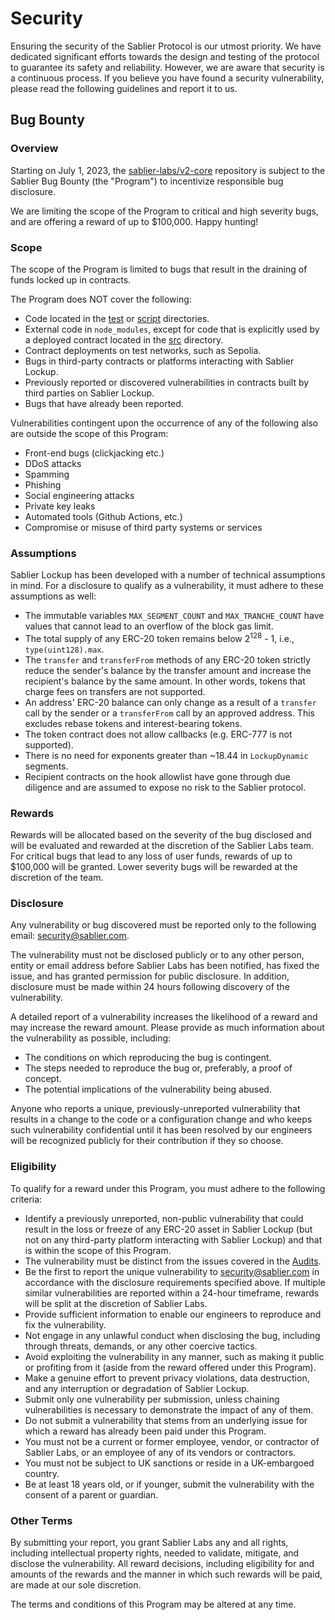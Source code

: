 # Security

Ensuring the security of the Sablier Protocol is our utmost priority. We have dedicated significant efforts towards the
design and testing of the protocol to guarantee its safety and reliability. However, we are aware that security is a
continuous process. If you believe you have found a security vulnerability, please read the following guidelines and
report it to us.

## Bug Bounty

### Overview

Starting on July 1, 2023, the [sablier-labs/v2-core](https://github.com/sablier-labs/v2-core) repository is subject to
the Sablier Bug Bounty (the "Program") to incentivize responsible bug disclosure.

We are limiting the scope of the Program to critical and high severity bugs, and are offering a reward of up to
$100,000. Happy hunting!

### Scope

The scope of the Program is limited to bugs that result in the draining of funds locked up in contracts.

The Program does NOT cover the following:

- Code located in the [test](./test) or [script](./script) directories.
- External code in `node_modules`, except for code that is explicitly used by a deployed contract located in the
  [src](./src) directory.
- Contract deployments on test networks, such as Sepolia.
- Bugs in third-party contracts or platforms interacting with Sablier Lockup.
- Previously reported or discovered vulnerabilities in contracts built by third parties on Sablier Lockup.
- Bugs that have already been reported.

Vulnerabilities contingent upon the occurrence of any of the following also are outside the scope of this Program:

- Front-end bugs (clickjacking etc.)
- DDoS attacks
- Spamming
- Phishing
- Social engineering attacks
- Private key leaks
- Automated tools (Github Actions, etc.)
- Compromise or misuse of third party systems or services

### Assumptions

Sablier Lockup has been developed with a number of technical assumptions in mind. For a disclosure to qualify as a
vulnerability, it must adhere to these assumptions as well:

- The immutable variables `MAX_SEGMENT_COUNT` and `MAX_TRANCHE_COUNT` have values that cannot lead to an overflow of the
  block gas limit.
- The total supply of any ERC-20 token remains below 2<sup>128</sup> - 1, i.e., `type(uint128).max`.
- The `transfer` and `transferFrom` methods of any ERC-20 token strictly reduce the sender's balance by the transfer
  amount and increase the recipient's balance by the same amount. In other words, tokens that charge fees on transfers
  are not supported.
- An address' ERC-20 balance can only change as a result of a `transfer` call by the sender or a `transferFrom` call by
  an approved address. This excludes rebase tokens and interest-bearing tokens.
- The token contract does not allow callbacks (e.g. ERC-777 is not supported).
- There is no need for exponents greater than ~18.44 in `LockupDynamic` segments.
- Recipient contracts on the hook allowlist have gone through due diligence and are assumed to expose no risk to the
  Sablier protocol.

### Rewards

Rewards will be allocated based on the severity of the bug disclosed and will be evaluated and rewarded at the
discretion of the Sablier Labs team. For critical bugs that lead to any loss of user funds, rewards of up to $100,000
will be granted. Lower severity bugs will be rewarded at the discretion of the team.

### Disclosure

Any vulnerability or bug discovered must be reported only to the following email:
[security@sablier.com](mailto:security@sablier.com).

The vulnerability must not be disclosed publicly or to any other person, entity or email address before Sablier Labs has
been notified, has fixed the issue, and has granted permission for public disclosure. In addition, disclosure must be
made within 24 hours following discovery of the vulnerability.

A detailed report of a vulnerability increases the likelihood of a reward and may increase the reward amount. Please
provide as much information about the vulnerability as possible, including:

- The conditions on which reproducing the bug is contingent.
- The steps needed to reproduce the bug or, preferably, a proof of concept.
- The potential implications of the vulnerability being abused.

Anyone who reports a unique, previously-unreported vulnerability that results in a change to the code or a configuration
change and who keeps such vulnerability confidential until it has been resolved by our engineers will be recognized
publicly for their contribution if they so choose.

### Eligibility

To qualify for a reward under this Program, you must adhere to the following criteria:

- Identify a previously unreported, non-public vulnerability that could result in the loss or freeze of any ERC-20 asset
  in Sablier Lockup (but not on any third-party platform interacting with Sablier Lockup) and that is within the scope
  of this Program.
- The vulnerability must be distinct from the issues covered in the [Audits](https://github.com/sablier-labs/audits).
- Be the first to report the unique vulnerability to [security@sablier.com](mailto:security@sablier.com) in accordance
  with the disclosure requirements specified above. If multiple similar vulnerabilities are reported within a 24-hour
  timeframe, rewards will be split at the discretion of Sablier Labs.
- Provide sufficient information to enable our engineers to reproduce and fix the vulnerability.
- Not engage in any unlawful conduct when disclosing the bug, including through threats, demands, or any other coercive
  tactics.
- Avoid exploiting the vulnerability in any manner, such as making it public or profiting from it (aside from the reward
  offered under this Program).
- Make a genuine effort to prevent privacy violations, data destruction, and any interruption or degradation of Sablier
  Lockup.
- Submit only one vulnerability per submission, unless chaining vulnerabilities is necessary to demonstrate the impact
  of any of them.
- Do not submit a vulnerability that stems from an underlying issue for which a reward has already been paid under this
  Program.
- You must not be a current or former employee, vendor, or contractor of Sablier Labs, or an employee of any of its
  vendors or contractors.
- You must not be subject to UK sanctions or reside in a UK-embargoed country.
- Be at least 18 years old, or if younger, submit the vulnerability with the consent of a parent or guardian.

### Other Terms

By submitting your report, you grant Sablier Labs any and all rights, including intellectual property rights, needed to
validate, mitigate, and disclose the vulnerability. All reward decisions, including eligibility for and amounts of the
rewards and the manner in which such rewards will be paid, are made at our sole discretion.

The terms and conditions of this Program may be altered at any time.
